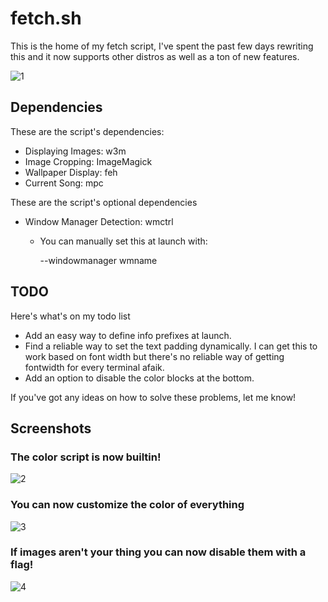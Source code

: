 # fetch.sh

This is the home of my fetch script, I've spent the past few days rewriting this and it now supports other distros as well as a ton of new features.

![1](https://sr.ht/5aNV.png)


## Dependencies

These are the script's dependencies:

-  Displaying Images: w3m
-  Image Cropping: ImageMagick
-  Wallpaper Display: feh
-  Current Song: mpc

These are the script's optional dependencies
-  Window Manager Detection: wmctrl
    - You can manually set this at launch with:

        --windowmanager wmname


## TODO

Here's what's on my todo list

- Add an easy way to define info prefixes at launch.
- Find a reliable way to set the text padding dynamically. I can get this to work based on font width but there's no reliable way of getting fontwidth for every terminal afaik.
- Add an option to disable the color blocks at the bottom.

If you've got any ideas on how to solve these problems, let me know!


## Screenshots

### The color script is now builtin!
![2](https://sr.ht/Z9hZ.png)

### You can now customize the color of everything
![3](https://sr.ht/hy7m.png)

### If images aren't your thing you can now disable them with a flag!
![4](https://sr.ht/zujR.png)
